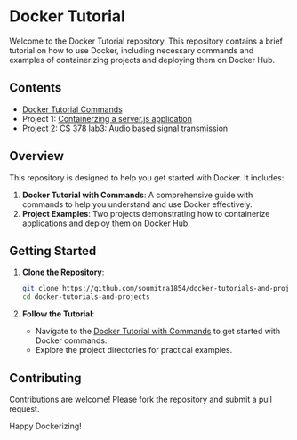 # Docker Tutorial

Welcome to the Docker Tutorial repository. This repository contains a brief tutorial on how to use Docker, including necessary commands and examples of containerizing projects and deploying them on Docker Hub.

## Contents

- [Docker Tutorial Commands](Docker-tutorial-commands.md)
- Project 1: [Containerzing a server.js application](docker-tut-nana/readme.md)
- Project 2: [CS 378 lab3: Audio based signal transmission](Networks_lab3/readme.md)

## Overview

This repository is designed to help you get started with Docker. It includes:

1. **Docker Tutorial with Commands**: A comprehensive guide with commands to help you understand and use Docker effectively.
2. **Project Examples**: Two projects demonstrating how to containerize applications and deploy them on Docker Hub.

## Getting Started

1. **Clone the Repository**:
    ```sh
    git clone https://github.com/soumitra1854/docker-tutorials-and-projects.git
    cd docker-tutorials-and-projects
    ```

2. **Follow the Tutorial**:
    - Navigate to the [Docker Tutorial with Commands](Docker-tutorial-commands.md) to get started with Docker commands.
    - Explore the project directories for practical examples.

## Contributing

Contributions are welcome! Please fork the repository and submit a pull request.

Happy Dockerizing!
